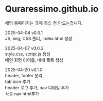 # Quraressimo.github.io
해당 홈페이지는 과제 복습 겸 만드는겁니다.

2025-04-04 v0.0.1 <br>
JS, img, CSS 폴더, index.html 생성

2025-04-07 v0.0.2 <br>
style.css, script.js 생성<br>
메인 화면 타이틀, 네비 목록 생성

2025-04-20 v0.1.0 <br>
header, footer 분리<br>
tab icon 추가<br>
header 로고 추가, nav 디테일 추가<br>
각종 nav html추가